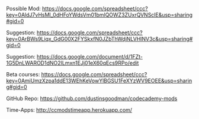 Possible Mod:
https://docs.google.com/spreadsheet/ccc?key=0AldJ7vHsMI_0dHFoYWdsVm01bmlQOWZ3ZUxrQVNSclE&usp=sharing#gid=0

Suggestion:
https://docs.google.com/spreadsheet/ccc?key=0ArBWs9Liqx_GdG00X2FYSkxfN0JZbThWdjNLVHlNV3c&usp=sharing#gid=0

Suggestion:
https://docs.google.com/document/d/1FZt-1G5DnLWAROD1dNO2ILmxn1EJj01eX60qEcs9RPo/edit

Beta courses:
https://docs.google.com/spreadsheet/ccc?key=0AmiUmzXzpa1ddE13WEhKeVowYlBGSU1FeXYzWV9EOEE&usp=sharing#gid=0

GitHub Repo:
https://github.com/dustinsgoodman/codecademy-mods

Time-Apps:
http://ccmodstimeapp.herokuapp.com/